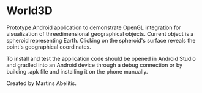# World3D

Prototype Android application to demonstrate OpenGL integration for visualization of threedimensional geographical objects.
Current object is a spheroid representing Earth.
Clicking on the spheroid's surface reveals the point's geographical coordinates.

To install and test the application code should be opened in Android Studio and gradled into an Android device through a debug connection or by building .apk file and installing it on the phone manually.

Created by Martins Abelitis.
